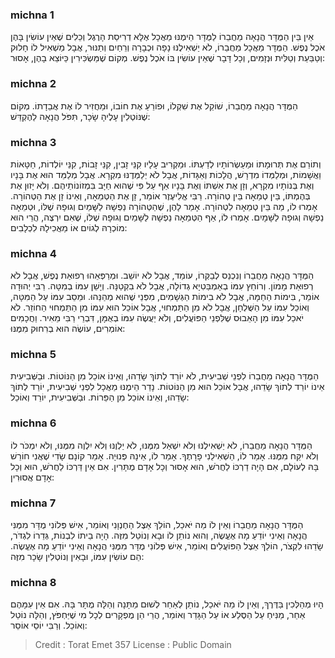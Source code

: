 
### michna 1
אֵין בֵּין הַמֻּדָּר הֲנָאָה מֵחֲבֵרוֹ לַמֻּדָּר הֵימֶנּוּ מַאֲכָל אֶלָּא דְרִיסַת הָרֶגֶל וְכֵלִים שֶׁאֵין עוֹשִׂין בָּהֶן אֹכֶל נֶפֶשׁ. הַמֻּדָּר מַאֲכָל מֵחֲבֵרוֹ, לֹא יַשְׁאִילֶנּוּ נָפָה וּכְבָרָה וְרֵחַיִם וְתַנּוּר, אֲבָל מַשְׁאִיל לוֹ חָלוּק וְטַבַּעַת וְטַלִּית וּנְזָמִים, וְכָל דָּבָר שֶׁאֵין עוֹשִׂין בּוֹ אֹכֶל נֶפֶשׁ. מְקוֹם שֶׁמַּשְׂכִּירִין כַּיּוֹצֵא בָהֶן, אָסוּר: 

### michna 2
הַמֻּדָּר הֲנָאָה מֵחֲבֵרוֹ, שׁוֹקֵל אֶת שִׁקְלוֹ, וּפוֹרֵעַ אֶת חוֹבוֹ, וּמַחֲזִיר לוֹ אֶת אֲבֵדָתוֹ. מְקוֹם שֶׁנּוֹטְלִין עָלֶיהָ שָׂכָר, תִּפֹּל הֲנָאָה לַהֶקְדֵּשׁ: 

### michna 3
וְתוֹרֵם אֶת תְּרוּמָתוֹ וּמַעַשְׂרוֹתָיו לְדַעְתּוֹ. וּמַקְרִיב עָלָיו קִנֵּי זָבִין, קִנֵּי זָבוֹת, קִנֵּי יוֹלְדוֹת, חַטָּאוֹת וַאֲשָׁמוֹת, וּמְלַמְּדוֹ מִדְרָשׁ, הֲלָכוֹת וְאַגָּדוֹת, אֲבָל לֹא יְלַמְּדֶנּוּ מִקְרָא. אֲבָל מְלַמֵּד הוּא אֶת בָּנָיו וְאֶת בְּנוֹתָיו מִקְרָא, וְזָן אֶת אִשְׁתּוֹ וְאֶת בָּנָיו אַף עַל פִּי שֶׁהוּא חַיָּב בִּמְזוֹנוֹתֵיהֶם. וְלֹא יָזוּן אֶת בְּהֶמְתּוֹ, בֵּין טְמֵאָה בֵּין טְהוֹרָה. רַבִּי אֱלִיעֶזֶר אוֹמֵר, זָן אֶת הַטְּמֵאָה, וְאֵינוֹ זָן אֶת הַטְּהוֹרָה. אָמְרוּ לוֹ, מַה בֵּין טְמֵאָה לִטְהוֹרָה. אָמַר לָהֶן, שֶׁהַטְּהוֹרָה נַפְשָׁהּ לַשָּׁמַיִם וְגוּפָהּ שֶׁלּוֹ, וּטְמֵאָה נַפְשָׁהּ וְגוּפָהּ לַשָּׁמָיִם. אָמְרוּ לוֹ, אַף הַטְּמֵאָה נַפְשָׁהּ לַשָּׁמַיִם וְגוּפָהּ שֶׁלּוֹ, שֶׁאִם יִרְצֶה, הֲרֵי הוּא מוֹכְרָהּ לְגוֹיִם אוֹ מַאֲכִילָהּ לִכְלָבִים: 

### michna 4
הַמֻּדָּר הֲנָאָה מֵחֲבֵרוֹ וְנִכְנַס לְבַקְּרוֹ, עוֹמֵד, אֲבָל לֹא יוֹשֵׁב. וּמְרַפְּאֵהוּ רְפוּאַת נֶפֶשׁ, אֲבָל לֹא רְפוּאַת מָמוֹן. וְרוֹחֵץ עִמּוֹ בְאַמְבַּטִיָא גְדוֹלָה, אֲבָל לֹא בִקְטַנָּה. וְיָשֵׁן עִמּוֹ בְמִטָּה. רַבִּי יְהוּדָה אוֹמֵר, בִּימוֹת הַחַמָּה, אֲבָל לֹא בִימוֹת הַגְּשָׁמִים, מִפְּנֵי שֶׁהוּא מְהַנֵּהוּ. וּמֵסֵב עִמּוֹ עַל הַמִּטָּה, וְאוֹכֵל עִמּוֹ עַל הַשֻּׁלְחָן, אֲבָל לֹא מִן הַתַּמְחוּי, אֲבָל אוֹכֵל הוּא עִמּוֹ מִן הַתַּמְחוּי הַחוֹזֵר. לֹא יֹאכַל עִמּוֹ מִן הָאֵבוּס שֶׁלִּפְנֵי הַפּוֹעֲלִים, וְלֹא יַעֲשֶׂה עִמּוֹ בְאֻמָּן, דִּבְרֵי רַבִּי מֵאִיר. וַחֲכָמִים אוֹמְרִים, עוֹשֶׂה הוּא בְרִחוּק מִמֶּנּוּ: 

### michna 5
הַמֻּדָּר הֲנָאָה מֵחֲבֵרוֹ לִפְנֵי שְׁבִיעִית, לֹא יוֹרֵד לְתוֹךְ שָׂדֵהוּ, וְאֵינוֹ אוֹכֵל מִן הַנּוֹטוֹת. וּבַשְּׁבִיעִית אֵינוֹ יוֹרֵד לְתוֹךְ שָׂדֵהוּ, אֲבָל אוֹכֵל הוּא מִן הַנּוֹטוֹת. נָדַר הֵימֶנּוּ מַאֲכָל לִפְנֵי שְׁבִיעִית, יוֹרֵד לְתוֹךְ שָׂדֵהוּ, וְאֵינוֹ אוֹכֵל מִן הַפֵּרוֹת. וּבַשְּׁבִיעִית, יוֹרֵד וְאוֹכֵל: 

### michna 6
הַמֻּדָּר הֲנָאָה מֵחֲבֵרוֹ, לֹא יַשְׁאִילֶנּוּ וְלֹא יִשְׁאַל מִמֶּנּוּ, לֹא יַלְוֶנּוּ וְלֹא יִלְוֶה מִמֶּנּוּ, וְלֹא יִמְכֹּר לוֹ וְלֹא יִקַּח מִמֶּנּוּ. אָמַר לוֹ, הַשְׁאִילֵנִי פָרָתֶךָ. אָמַר לוֹ, אֵינָהּ פְּנוּיָה. אָמַר קוֹנָם שָׂדִי שֶׁאֲנִי חוֹרֵשׁ בָּהּ לְעוֹלָם, אִם הָיָה דַרְכּוֹ לַחֲרֹשׁ, הוּא אָסוּר וְכָל אָדָם מֻתָּרִין. אִם אֵין דַּרְכּוֹ לַחֲרֹשׁ, הוּא וְכָל אָדָם אֲסוּרִין: 

### michna 7
הַמֻּדָּר הֲנָאָה מֵחֲבֵרוֹ וְאֵין לוֹ מַה יֹּאכַל, הוֹלֵךְ אֵצֶל הַחֶנְוָנִי וְאוֹמֵר, אִישׁ פְּלוֹנִי מֻדָּר מִמֶּנִּי הֲנָאָה וְאֵינִי יוֹדֵעַ מָה אֶעֱשֶׂה, וְהוּא נוֹתֵן לוֹ וּבָא וְנוֹטֵל מִזֶּה. הָיָה בֵיתוֹ לִבְנוֹת, גְּדֵרוֹ לִגְדֹּר, שָׂדֵהוּ לִקְצֹר, הוֹלֵךְ אֵצֶל הַפּוֹעֲלִים וְאוֹמֵר, אִישׁ פְּלוֹנִי מֻדָּר מִמֶּנִּי הֲנָאָה וְאֵינִי יוֹדֵעַ מָה אֶעֱשֶׂה. הֵם עוֹשִׂין עִמּוֹ, וּבָאִין וְנוֹטְלִין שָׂכָר מִזֶּה: 

### michna 8
הָיוּ מְהַלְּכִין בַּדֶּרֶךְ, וְאֵין לוֹ מַה יֹּאכַל, נוֹתֵן לְאַחֵר לְשׁוּם מַתָּנָה וְהַלָּה מֻתָּר בָּהּ. אִם אֵין עִמָּהֶם אַחֵר, מַנִּיחַ עַל הַסֶּלַע אוֹ עַל הַגָּדֵר וְאוֹמֵר, הֲרֵי הֵן מֻפְקָרִים לְכָל מִי שֶׁיַּחְפֹּץ, וְהַלָּה נוֹטֵל וְאוֹכֵל. וְרַבִּי יוֹסֵי אוֹסֵר: 

>Credit : Torat Emet 357
>License : Public Domain 